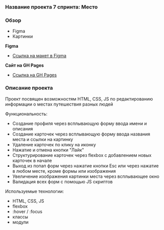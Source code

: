 ### Название проекта 7 спринта: Место

### Обзор

* Figma
* Картинки

**Figma**

* [Ссылка на макет в Figma](https://www.figma.com/file/2cn9N9jSkmxD84oJik7xL7/JavaScript.-Sprint-4?node-id=0%3A1)

**Сайт на GH Pages**

* [Ссылка на GH Pages](https://yellowbluevase.github.io/mesto/index.html)

### Описание проекта
Проект посвящен возможностям HTML, CSS, JS по редактированию информации о местах путешествия разных людей

Функциональность:
- Создание профиля через всплывающую форму ввода имени и описания
- Создание карточек через всплывающую форму ввода названия места и ссылки на картинку
- Удаление карточек по клику на иконку
- Нажатие и отмена кнопки "Лайк"
- Структурирование карточек через flexbox с добавлением новых карточек в начале
- Выход из попап форм через нажатие кнопки Esc или через нажатие в любом месте, кроме формы или изображения
- Увеличение изображения картинки места через всплывающее окно
- Валидация всех форм с помощью JS скриптов

Используемые технологии:
- HTML, CSS, JS
- flexbox
- :hover / :focus
- классы
- модули


